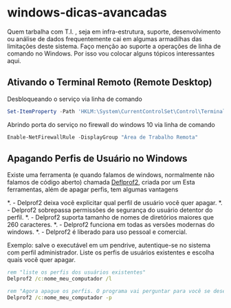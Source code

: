 # windows-dicas-avancadas
Quem tarbalha com T.I. , seja em infra-estrutura, suporte, desenvolvimento ou análise de dados frequentemente cai em algumas
armadilhas das limitações deste sistema. Faço menção ao suporte a operações de linha de comando no Windows.
Por isso vou colocar alguns tópicos interessantes aqui.

## Ativando o Terminal Remoto (Remote Desktop)

Desbloqueando o serviço via linha de comando
```powershell
Set-ItemProperty -Path 'HKLM:\System\CurrentControlSet\Control\Terminal Server' -name "fDenyTSConnections" -value 0
```
Abrindo porta do serviço no firewall do windows 10 via linha de comando
```powershell
Enable-NetFirewallRule -DisplayGroup "Área de Trabalho Remota"
```

## Apagando Perfis de Usuário no Windows
Existe uma ferramenta (e quando falamos de windows, normalmente não falamos de código aberto) chamada [Deflprof2](https://www.sepago.com/blog/2011/05/01/new-free-delprof2-user-profile-deletion-tool), 
criada por um 
Esta ferramentas, além de apagar perfis, tem algumas vantagens

*. - Delprof2 deixa você explicitar qual perfil de usuário vocẽ quer apagar.
*. - Delprof2 sobrepassa permissões de segurança do usuário detentor do perfil.
*. - Delprof2 suporta tamanho de nomes de diretórios maiores que 260 caracteres.
*. - Delprof2 funciona em todas as versões modernas do windows.
*. - Delprof2 é liberado para uso pessoal e comercial.

Exemplo: salve o executável em um pendrive, autentique-se no sistema com perfil administrador. 
Liste os perfis de usuários existentes e escolha quais vocẽ quer apagar.
```cmd
rem "liste os perfis dos usuários existentes"
Delprof2 /c:nome_meu_computador /l

rem "Agora apague os perfis. O programa vai perguntar para você se deseja apagar ou pular"
Delprof2 /c:nome_meu_computador -p

```

